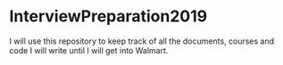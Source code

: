 # InterviewPreparation2019
I will use this repository to keep track of all the documents, courses and code I will write until I will get into Walmart.
